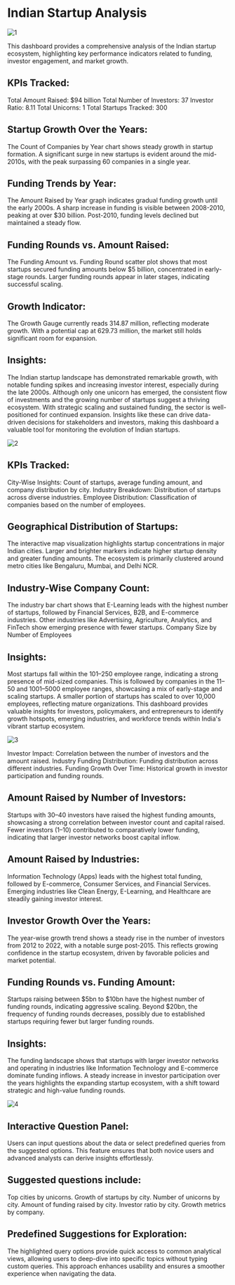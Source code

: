 # Indian Startup Analysis
![1](https://github.com/user-attachments/assets/deb1a22b-435f-400c-9cd7-a521f3ffbdaa)

This dashboard provides a comprehensive analysis of the Indian startup ecosystem, highlighting key performance indicators related to funding, investor engagement, and market growth.

## KPIs Tracked:
Total Amount Raised: $94 billion
Total Number of Investors: 37
Investor Ratio: 8.11
Total Unicorns: 1
Total Startups Tracked: 300

## Startup Growth Over the Years:
The Count of Companies by Year chart shows steady growth in startup formation.
A significant surge in new startups is evident around the mid-2010s, with the peak surpassing 60 companies in a single year.

## Funding Trends by Year:
The Amount Raised by Year graph indicates gradual funding growth until the early 2000s.
A sharp increase in funding is visible between 2008-2010, peaking at over $30 billion.
Post-2010, funding levels declined but maintained a steady flow.

## Funding Rounds vs. Amount Raised:
The Funding Amount vs. Funding Round scatter plot shows that most startups secured funding amounts below $5 billion, concentrated in early-stage rounds.
Larger funding rounds appear in later stages, indicating successful scaling.

## Growth Indicator:
The Growth Gauge currently reads 314.87 million, reflecting moderate growth.
With a potential cap at 629.73 million, the market still holds significant room for expansion.

## Insights:
The Indian startup landscape has demonstrated remarkable growth, with notable funding spikes and increasing investor interest, especially during the late 2000s. 
Although only one unicorn has emerged, the consistent flow of investments and the growing number of startups suggest a thriving ecosystem. With strategic scaling and sustained funding, the sector is well-positioned for continued expansion.
Insights like these can drive data-driven decisions for stakeholders and investors, making this dashboard a valuable tool for monitoring the evolution of Indian startups.

![2](https://github.com/user-attachments/assets/a1a17f88-ce00-404f-93b8-d97bf3764ea8)

## KPIs Tracked:
City-Wise Insights: Count of startups, average funding amount, and company distribution by city.
Industry Breakdown: Distribution of startups across diverse industries.
Employee Distribution: Classification of companies based on the number of employees.

## Geographical Distribution of Startups:
The interactive map visualization highlights startup concentrations in major Indian cities.
Larger and brighter markers indicate higher startup density and greater funding amounts.
The ecosystem is primarily clustered around metro cities like Bengaluru, Mumbai, and Delhi NCR.

## Industry-Wise Company Count:
The industry bar chart shows that E-Learning leads with the highest number of startups, followed by Financial Services, B2B, and E-commerce industries.
Other industries like Advertising, Agriculture, Analytics, and FinTech show emerging presence with fewer startups.
Company Size by Number of Employees

## Insights:
Most startups fall within the 101–250 employee range, indicating a strong presence of mid-sized companies.
This is followed by companies in the 11–50 and 1001–5000 employee ranges, showcasing a mix of early-stage and scaling startups.
A smaller portion of startups has scaled to over 10,000 employees, reflecting mature organizations.
This dashboard provides valuable insights for investors, policymakers, and entrepreneurs to identify growth hotspots, emerging industries, and workforce trends within India's vibrant startup ecosystem.

![3](https://github.com/user-attachments/assets/f91a67c8-05ff-4c7c-8e29-44e1eea20498)

Investor Impact: Correlation between the number of investors and the amount raised.
Industry Funding Distribution: Funding distribution across different industries.
Funding Growth Over Time: Historical growth in investor participation and funding rounds.

## Amount Raised by Number of Investors:
Startups with 30–40 investors have raised the highest funding amounts, showcasing a strong correlation between investor count and capital raised.
Fewer investors (1–10) contributed to comparatively lower funding, indicating that larger investor networks boost capital inflow.

## Amount Raised by Industries:
Information Technology (Apps) leads with the highest total funding, followed by E-commerce, Consumer Services, and Financial Services.
Emerging industries like Clean Energy, E-Learning, and Healthcare are steadily gaining investor interest.

## Investor Growth Over the Years:
The year-wise growth trend shows a steady rise in the number of investors from 2012 to 2022, with a notable surge post-2015.
This reflects growing confidence in the startup ecosystem, driven by favorable policies and market potential.

## Funding Rounds vs. Funding Amount:
Startups raising between $5bn to $10bn have the highest number of funding rounds, indicating aggressive scaling.
Beyond $20bn, the frequency of funding rounds decreases, possibly due to established startups requiring fewer but larger funding rounds.

## Insights:
The funding landscape shows that startups with larger investor networks and operating in industries like Information Technology and E-commerce dominate funding inflows.
A steady increase in investor participation over the years highlights the expanding startup ecosystem, with a shift toward strategic and high-value funding rounds.

![4](https://github.com/user-attachments/assets/07a1ad56-f9f5-4172-afae-d4d316730ff0)

## Interactive Question Panel:
Users can input questions about the data or select predefined queries from the suggested options. This feature ensures that both novice users and advanced analysts can derive insights effortlessly.

## Suggested questions include:
Top cities by unicorns.
Growth of startups by city.
Number of unicorns by city.
Amount of funding raised by city.
Investor ratio by city.
Growth metrics by company.

## Predefined Suggestions for Exploration:
The highlighted query options provide quick access to common analytical views, allowing users to deep-dive into specific topics without typing custom queries.
This approach enhances usability and ensures a smoother experience when navigating the data.




